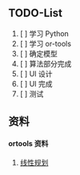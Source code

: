 ## TODO-List

1. [ ] 学习 Python
2. [ ] 学习 or-tools
3. [ ] 确定模型
4. [ ] 算法部分完成
5. [ ] UI 设计
6. [ ] UI 完成
7. [ ] 测试





## 资料

#### ortools 资料

1. [线性规划](https://zhuanlan.zhihu.com/p/55496624)